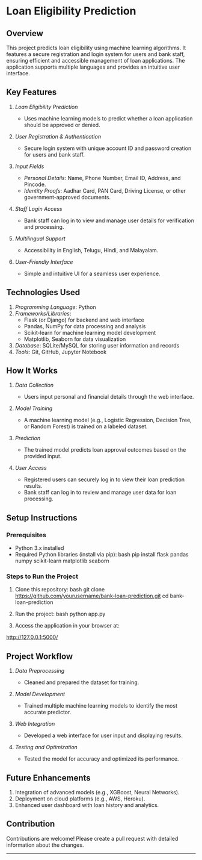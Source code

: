 # Loan Eligibility Prediction

## Overview
This project predicts loan eligibility using machine learning algorithms. It features a secure registration and login system for users and bank staff, ensuring efficient and accessible management of loan applications. The application supports multiple languages and provides an intuitive user interface.

## Key Features

1. *Loan Eligibility Prediction*
   - Uses machine learning models to predict whether a loan application should be approved or denied.

2. *User Registration & Authentication*
   - Secure login system with unique account ID and password creation for users and bank staff.

3. *Input Fields*
   - *Personal Details*: Name, Phone Number, Email ID, Address, and Pincode.
   - *Identity Proofs*: Aadhar Card, PAN Card, Driving License, or other government-approved documents.

4. *Staff Login Access*
   - Bank staff can log in to view and manage user details for verification and processing.

5. *Multilingual Support*
   - Accessibility in English, Telugu, Hindi, and Malayalam.

6. *User-Friendly Interface*
   - Simple and intuitive UI for a seamless user experience.

## Technologies Used

1. *Programming Language*: Python
2. *Frameworks/Libraries*:
   - Flask (or Django) for backend and web interface
   - Pandas, NumPy for data processing and analysis
   - Scikit-learn for machine learning model development
   - Matplotlib, Seaborn for data visualization
3. *Database*: SQLite/MySQL for storing user information and records
4. *Tools*: Git, GitHub, Jupyter Notebook

## How It Works

1. *Data Collection*
   - Users input personal and financial details through the web interface.

2. *Model Training*
   - A machine learning model (e.g., Logistic Regression, Decision Tree, or Random Forest) is trained on a labeled dataset.

3. *Prediction*
   - The trained model predicts loan approval outcomes based on the provided input.

4. *User Access*
   - Registered users can securely log in to view their loan prediction results.
   - Bank staff can log in to review and manage user data for loan processing.

## Setup Instructions

### Prerequisites
- Python 3.x installed
- Required Python libraries (install via pip):
bash
pip install flask pandas numpy scikit-learn matplotlib seaborn


### Steps to Run the Project

1. Clone this repository:
bash
git clone https://github.com/yourusername/bank-loan-prediction.git
cd bank-loan-prediction


2. Run the project:
bash
python app.py


3. Access the application in your browser at:

http://127.0.0.1:5000/

## Project Workflow

1. *Data Preprocessing*
   - Cleaned and prepared the dataset for training.

2. *Model Development*
   - Trained multiple machine learning models to identify the most accurate predictor.

3. *Web Integration*
   - Developed a web interface for user input and displaying results.

4. *Testing and Optimization*
   - Tested the model for accuracy and optimized its performance.

## Future Enhancements

1. Integration of advanced models (e.g., XGBoost, Neural Networks).
2. Deployment on cloud platforms (e.g., AWS, Heroku).
3. Enhanced user dashboard with loan history and analytics.

## Contribution
Contributions are welcome! Please create a pull request with detailed information about the changes.

---
